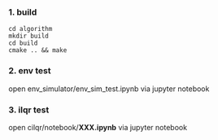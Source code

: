 ### 1. build

```shell
cd algorithm
mkdir build
cd build
cmake .. && make
```

### 2. env test 
open env_simulator/env_sim_test.ipynb via jupyter notebook


### 3. ilqr test 
open cilqr/notebook/**XXX.ipynb** via jupyter notebook
